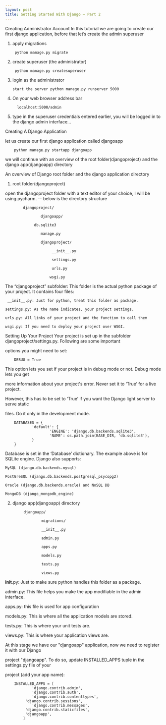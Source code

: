 ```yaml
---
layout: post
title: Getting Started With Django – Part 2
---
```

Creating Administrator Account
In this tutorial we are going to create our first django application, before that let’s create the admin superuser
1. apply migrations

		python manage.py migrate


2.  create superuser (the administrator)

		 python manage.py createsuperuser


3.  login as the administrator

		start the server python manage.py runserver 5000


4. On your web browser address bar

		 localhost:5000/admin


5.  type in the superuser credentials entered earlier, you will be logged in to the django admin interface…



Creating A Django Application


let us create our first django application called djangoapp

		python manage.py startapp djangoapp


we will continue with an overview of the root folder(djangoproject) and the django app(djangoapp) directory


An overview of Django root folder and the django application directory

1. root folder(djangoproject)

 open the djangoproject folder with a text editor of your choice, I will be using pycharm.
    -- below is the directory structure

    		djangoproject/

        			djangoapp/

       			 db.sqlite3

        			manage.py

        			djangoproject/

          				 __init__.py

          				 settings.py

           				 urls.py

           				wsgi.py

The “djangoproject” subfolder: This folder is the actual python package of your project. It contains four files:

	 __init__.py: Just for python, treat this folder as package.

 	settings.py: As the name indicates, your project settings.

 	urls.py: All links of your project and the function to call them

 	wsgi.py: If you need to deploy your project over WSGI.





Setting Up Your Project
Your project is set up in the subfolder djangoproject/settings.py. Following are some important

options you might need to set:

		DEBUG = True

This option lets you set if your project is in debug mode or not. Debug mode lets you get

more information about your project's error. Never set it to ‘True’ for a live project.

However, this has to be set to ‘True’ if you want the Django light server to serve static

files. Do it only in the development mode.

		DATABASES = {
    			'default': {
        				'ENGINE': 'django.db.backends.sqlite3',
        				'NAME': os.path.join(BASE_DIR, 'db.sqlite3'),
    			}
		}
Database is set in the ‘Database’ dictionary. The example above is for SQLite engine. Django also supports:

	MySQL (django.db.backends.mysql)

	PostGreSQL (django.db.backends.postgresql_psycopg2)

	Oracle (django.db.backends.oracle) and NoSQL DB

	MongoDB (django_mongodb_engine)



2. django app(djangoapp) directory

      		djangoapp/

          			migrations/

          			__init__.py

          			admin.py

          			apps.py

          			models.py

          			tests.py

          			views.py

__init__.py: Just to make sure python handles this folder as a package.

admin.py: This file helps you make the app modifiable in the admin interface.

apps.py: this file is used for app configuration

models.py: This is where all the application models are stored.

tests.py: This is where your unit tests are.

views.py: This is where your application views are.

At this stage we have our "djangoapp" application, now we need to register it with our Django

project "djangoapp". To do so, update INSTALLED_APPS tuple in the settings.py file of your

project (add your app name):

		INSTALLED_APPS = [
    			'django.contrib.admin',
    			'django.contrib.auth',
    			'django.contrib.contenttypes',
   			 'django.contrib.sessions',
    			'django.contrib.messages',
   			 'django.contrib.staticfiles',
   			 'djangoapp',
			]
